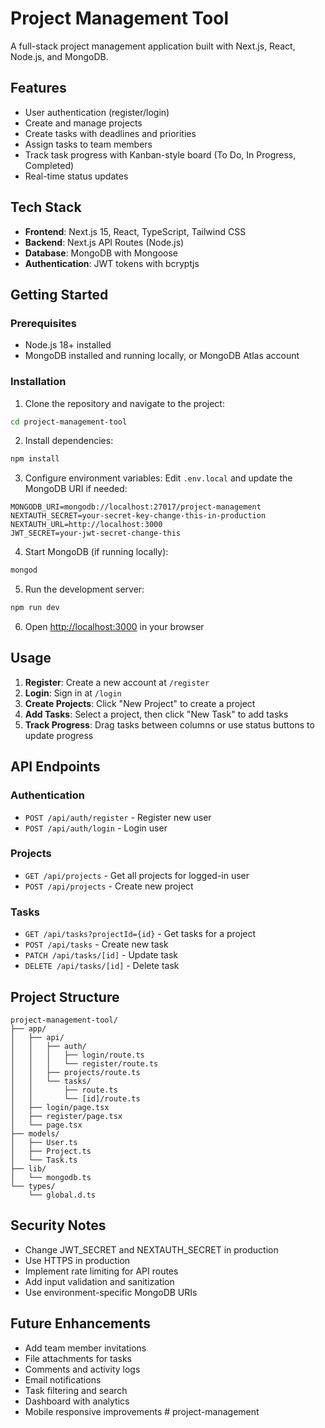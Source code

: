 # Project Management Tool

A full-stack project management application built with Next.js, React, Node.js, and MongoDB.

## Features

- User authentication (register/login)
- Create and manage projects
- Create tasks with deadlines and priorities
- Assign tasks to team members
- Track task progress with Kanban-style board (To Do, In Progress, Completed)
- Real-time status updates

## Tech Stack

- **Frontend**: Next.js 15, React, TypeScript, Tailwind CSS
- **Backend**: Next.js API Routes (Node.js)
- **Database**: MongoDB with Mongoose
- **Authentication**: JWT tokens with bcryptjs

## Getting Started

### Prerequisites

- Node.js 18+ installed
- MongoDB installed and running locally, or MongoDB Atlas account

### Installation

1. Clone the repository and navigate to the project:
```bash
cd project-management-tool
```

2. Install dependencies:
```bash
npm install
```

3. Configure environment variables:
Edit `.env.local` and update the MongoDB URI if needed:
```
MONGODB_URI=mongodb://localhost:27017/project-management
NEXTAUTH_SECRET=your-secret-key-change-this-in-production
NEXTAUTH_URL=http://localhost:3000
JWT_SECRET=your-jwt-secret-change-this
```

4. Start MongoDB (if running locally):
```bash
mongod
```

5. Run the development server:
```bash
npm run dev
```

6. Open [http://localhost:3000](http://localhost:3000) in your browser

## Usage

1. **Register**: Create a new account at `/register`
2. **Login**: Sign in at `/login`
3. **Create Projects**: Click "New Project" to create a project
4. **Add Tasks**: Select a project, then click "New Task" to add tasks
5. **Track Progress**: Drag tasks between columns or use status buttons to update progress

## API Endpoints

### Authentication
- `POST /api/auth/register` - Register new user
- `POST /api/auth/login` - Login user

### Projects
- `GET /api/projects` - Get all projects for logged-in user
- `POST /api/projects` - Create new project

### Tasks
- `GET /api/tasks?projectId={id}` - Get tasks for a project
- `POST /api/tasks` - Create new task
- `PATCH /api/tasks/[id]` - Update task
- `DELETE /api/tasks/[id]` - Delete task

## Project Structure

```
project-management-tool/
├── app/
│   ├── api/
│   │   ├── auth/
│   │   │   ├── login/route.ts
│   │   │   └── register/route.ts
│   │   ├── projects/route.ts
│   │   └── tasks/
│   │       ├── route.ts
│   │       └── [id]/route.ts
│   ├── login/page.tsx
│   ├── register/page.tsx
│   └── page.tsx
├── models/
│   ├── User.ts
│   ├── Project.ts
│   └── Task.ts
├── lib/
│   └── mongodb.ts
└── types/
    └── global.d.ts
```

## Security Notes

- Change JWT_SECRET and NEXTAUTH_SECRET in production
- Use HTTPS in production
- Implement rate limiting for API routes
- Add input validation and sanitization
- Use environment-specific MongoDB URIs

## Future Enhancements

- Add team member invitations
- File attachments for tasks
- Comments and activity logs
- Email notifications
- Task filtering and search
- Dashboard with analytics
- Mobile responsive improvements
#   p r o j e c t - m a n a g e m e n t  
 